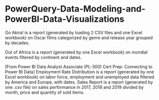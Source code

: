 # PowerQuery-Data-Modeling-and-PowerBI-Data-Visualizations


Go Akira! is a report (generated by loading 2 CSV files and one Excel workbook) on Oscar films categorized by genre and release year grouped by decades. 

Out of Africa is a report (generated by one Excel workbook) on mondial events filtered by continent and dates.

[From Power BI Data Analyst Associate (PL-300) Cert Prep: Connecting to Power BI Data]
Employment Rate Distribution is a report (generated by one Excel workbook) on labor force, employment and unemployed data filtered by America and Europe, with dates.
Sales Report is a report (generated by one .csv file) on sales performance in 2017, 2018 and 2019 divided by month, price and quantity of sold items.

